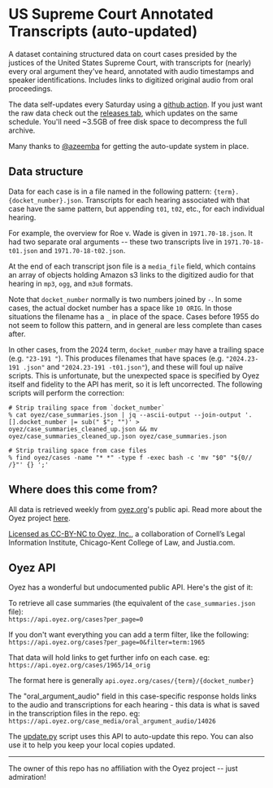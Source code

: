 # US Supreme Court Annotated Transcripts (auto-updated)

A dataset containing structured data on court cases presided by the justices of the United States Supreme Court, with transcripts for (nearly) every oral argument they've heard, annotated with audio timestamps and speaker identifications.
Includes links to digitized original audio from oral proceedings.

The data self-updates every Saturday using a [github action](https://github.com/walkerdb/supreme_court_transcripts/blob/master/.github/workflows/auto-update.yml). 
If you just want the raw data check out the [releases tab](https://github.com/walkerdb/supreme_court_transcripts/releases), 
which updates on the same schedule. You'll need ~3.5GB of free disk space to decompress the full archive. 

Many thanks to [@azeemba](https://github.com/azeemba) for getting the auto-update system in place.

## Data structure

Data for each case is in a file named in the following pattern: `{term}.{docket_number}.json`.
Transcripts for each hearing associated with that case have the same pattern, but appending `t01`, `t02`, etc.,
for each individual hearing.

For example, the overview for Roe v. Wade is given in `1971.70-18.json`. It had two separate oral arguments --
these two transcripts live in `1971.70-18-t01.json` and `1971.70-18-t02.json`.

At the end of each transcript json file is a `media_file` field, which contains an array of objects holding
Amazon s3 links to the digitized audio for that hearing in `mp3`, `ogg`, and `m3u8` formats.

Note that `docket_number` normally is two numbers joined by `-`. In some cases, the actual docket number has a space
like `10 ORIG`. In those situations the filename has a `_` in place of the space. Cases before 1955 do not seem 
to follow this pattern, and in general are less complete than cases after.

In other cases, from the 2024 term, `docket_number` may have a trailing space (e.g. `"23-191 "`). This produces
filenames that have spaces (e.g. `"2024.23-191 .json"` and `"2024.23-191 -t01.json"`), and these will foul up naïve
scripts. This is unfortunate, but the unexpected space is specified by Oyez itself and fidelity to the API has merit, so
it is left uncorrected. The following scripts will perform the correction:

```
# Strip trailing space from `docket_number`
% cat oyez/case_summaries.json | jq --ascii-output --join-output '.[].docket_number |= sub(" $"; "")' > oyez/case_summaries_cleaned_up.json && mv oyez/case_summaries_cleaned_up.json oyez/case_summaries.json

# Strip trailing space from case files
% find oyez/cases -name "* *" -type f -exec bash -c 'mv "$0" "${0// /}"' {} ';'
```

## Where does this come from?

All data is retrieved weekly from [oyez.org](https://www.oyez.org)'s public api. Read more about the Oyez project [here](https://www.oyez.org/about).

[Licensed as CC-BY-NC to Oyez, Inc.](https://www.oyez.org/license), a collaboration of Cornell’s Legal Information Institute, Chicago-Kent College of Law, and Justia.com.

## Oyez API

Oyez has a wonderful but undocumented public API. Here's the gist of it:

To retrieve all case summaries (the equivalent of the `case_summaries.json` file):  
`https://api.oyez.org/cases?per_page=0`

If you don't want everything you can add a term filter, like the following:  
`https://api.oyez.org/cases?per_page=0&filter=term:1965`

That data will hold links to get further info on each case. eg:  
`https://api.oyez.org/cases/1965/14_orig`

The format here is generally `api.oyez.org/cases/{term}/{docket_number}`

The "oral_argument_audio" field in this case-specific response holds links to the audio and transcriptions for each hearing - this data is what is saved in the transcription files in the repo. eg:  
`https://api.oyez.org/case_media/oral_argument_audio/14026`

The [update.py](./update.py) script uses this API to auto-update this repo.
You can also use it to help you keep your local copies updated.

-----------------------

The owner of this repo has no affiliation with the Oyez project -- just admiration!
